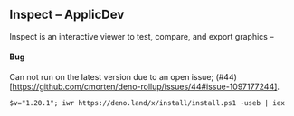 ## Inspect – ApplicDev

Inspect is an interactive viewer to test, compare, and export graphics –

#### Bug

Can not run on the latest version due to an open issue; (#44)[https://github.com/cmorten/deno-rollup/issues/44#issue-1097177244].

```
$v="1.20.1"; iwr https://deno.land/x/install/install.ps1 -useb | iex
```
